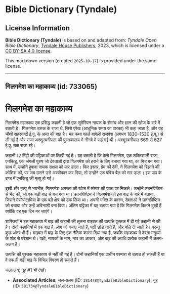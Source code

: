 # Bible Dictionary (Tyndale)

## License Information

**Bible Dictionary (Tyndale)** is based on and adapted from: _Tyndale Open Bible Dictionary_, [Tyndale House Publishers](https://tyndaleopenresources.com/), 2023, which is licensed under a [CC BY-SA 4.0 license](https://creativecommons.org/licenses/by-sa/4.0/legalcode.en).

This markdown version (created `2025-10-17`) is provided under the same license.



--------------------------------

## गिलगमेश का महाकाव्य (id: 733065)

गिलगमेश का महाकाव्य
===================

गिलगमेश महाकाव्य एक प्रसिद्ध कहानी है जो एक सुमेरियन नायक के रोमांच और ज्ञान की खोज के बारे में बताती है। गिलगमेश उरुक के राजा थे, जिसे एरेख (आधुनिक समय का वारका) भी कहा जाता है, और यह चौथी सहस्राब्दी ई.पू. के अन्त की बात है। यह कथा पहले बाबेली राजवंश (लगभग 1830–1530 ई.पू.) से ली गई है और राजा अश्शूरबनीपाल की पुस्तकालय में नीनवे में पाई गई थी। अश्शूरबनीपाल 669 से 627 ई.पू. तक राजा रहे। 

कहानी 12 मिट्टी की पट्टिकाओं पर लिखी गई है। यह बताती है कि कैसे गिलगमेश, एक शक्तिशाली राजा, एनकिडु, एक जंगली पुरुष जो देवताओं द्वारा गिलगमेश को हराने के लिए बनाया गया था, का मित्र बन गया। साथ में, उन्होंने हुवावा नामक राक्षस को मार डाला। फिर इश्तर, प्रेम की देवी, ने गिलगमेश को रिझाने की कोशिश की, पर जब उसने उसे अस्वीकार कर दिया, तो उन्होंने एक पवित्र बैल को मार डाला। इस पाप के दण्ड में एनकिडु की मृत्यु हो गई।

दुखी और मृत्यु से भयभीत, गिलगमेश अमरता की खोज में संसार की यात्रा पर निकले। उन्होंने उतनपिष्टिम से भेंट की, जो एक बड़ी बाढ़ से बच गया था। उतनपिष्टिम ने गिलगमेश को इस बाढ़ के बारे में बताया, जिसने मेसोपोटामिया के एक बड़े क्षेत्र को ढक लिया था। अपनी भक्ति के कारण, देवताओं ने उतनपिष्टिम को बचाया और उन्हें अविनाशी बना दिया। अंतिम पट्टिका में यह बताया गया है कि गिलगमेश कितने दुखी हैं क्योंकि वह एक दिन मर जाएंगे।

शास्त्रियों ने इस महाकाव्य में बाढ़ की कहानी की तुलना बाइबल की उत्पत्ति पुस्तक में दी गई कहानी से की है। दोनों कहानियों में एक बाढ़ है, लोग जो बचाए जाते हैं, पक्षी छोड़े जाते हैं, और बलि दी जाती है। परन्तु कुछ अंतर भी हैं। बाइबल में बाढ़ के लिए एक नैतिक कारण दिया गया है, जबकि महाकाव्य में देवता मनुष्यों के शोर से परेशान थे। पक्षी, नायकों के नाम, नाव का आकार, और बाढ़ की अवधि प्रत्येक कहानी में अलग\-अलग हैं।

उत्पत्ति की पुस्तक महाकाव्य से नहीं ली गई है। दोनों कहानियाँ एक प्राचीन परम्परा से उत्पन्न हो सकती हैं या वे एक ही बड़ी बाढ़ के विभिन्न विवरण हो सकते हैं।

जलप्रलय; नूह \#1 *भी देखें*। 

* **Associated Articles:** जल-प्रलय  (ID: `381478@TyndaleBibleDictionary`); नूह (ID: `381734@TyndaleBibleDictionary`)

